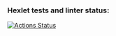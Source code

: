 ### Hexlet tests and linter status:
[![Actions Status](https://github.com/ishchts/devops-for-programmers-project-74/actions/workflows/hexlet-check.yml/badge.svg)](https://github.com/ishchts/devops-for-programmers-project-74/actions)